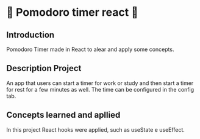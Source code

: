 # :tomato: Pomodoro timer react :tomato:

## Introduction
Pomodoro Timer made in React to alear and apply some concepts.

## Description Project
An app that users can start a timer for work or study and then start a timer for rest for a few minutes as well. 
The time can be configured in the config tab.

## Concepts learned and apllied
In this project React hooks were applied, such as useState e useEffect.



